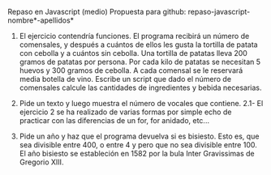 Repaso en Javascript (medio)
Propuesta para github: repaso-javascript-nombre*-apellidos*
1. El ejercicio contendría funciones. El programa recibirá un número de comensales, y después a cuántos de ellos les gusta la tortilla de patata con cebolla y a cuántos sin cebolla. Una tortilla de patatas lleva 200 gramos de patatas por persona. Por cada kilo de patatas se necesitan 5 huevos y 300 gramos de cebolla. A cada comensal se le reservará media botella de vino. Escribe un script que dado el número de comensales calcule las cantidades de ingredientes y bebida necesarias.

2. Pide un texto y luego muestra el número de vocales que contiene.
    2.1- El ejercicio 2 se ha realizado de varias formas por simple echo de practicar con las diferencias de un for, for anidado, etc...

3. Pide un año y haz que el programa devuelva si es bisiesto. Esto es, que sea divisible entre 400, o entre 4 y pero que no sea divisible entre 100. El año bisiesto se estableción en 1582 por la bula Inter Gravissimas de Gregorio XIII.